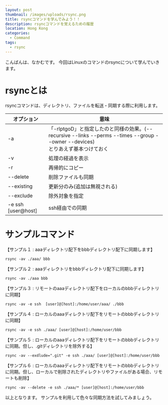 ```yaml
---
layout: post
thumbnail: /images/uploads/rsync.png
title: rsyncコマンドを学んでみよう！！
description: rsyncコマンドを覚えるための履歴
location: Hong Kong
categories:
  - Command
tags:
  - rsync
---
```

こんばんは、なかむです。
今回はLinuxのコマンドのrsyncについて学んでいきます。


# rsyncとは
rsyncコマンドは、ディレクトリ、ファイルを転送・同期する際に利用します。


|オプション|意味|
|---|---|
|-a|「-rlptgoD」と指定したのと同様の効果。(--recursive --links --perms --times --group --owner --devices)<br>とりあえず基本つけておく|
|-v|処理の経過を表示|
|-r|再帰的にコピー|
|--delete|削除ファイルも同期|
|--existing|更新分のみ(追加は無視される)|
|--exclude|除外対象を指定|
|-e ssh [user@host]|ssh経由での同期|


# サンプルコマンド


【サンプル１ : aaaディレクトリ配下をbbbディレクトリ配下に同期します】
```
rsync -av ./aaa/ bbb
```


【サンプル２ : aaaディレクトリをbbbディレクトリ配下に同期します】
```
rsync -av ./aaa bbb
```


【サンプル３ : リモートのaaaディレクトリ配下をローカルのbbbディレクトリに同期】
```
rsync -av -e ssh  [user]@[host]:/home/user/aaa/ ./bbb
```

【サンプル４ : ローカルのaaaディレクトリ配下をリモートのbbbディレクトリに同期】
```
rsync -av -e ssh ./aaa/ [user]@[host]:/home/user/bbb
```

【サンプル５ : ローカルのaaaディレクトリ配下をリモートのbbbディレクトリに同期。但し、.gitディレクトリを除外する】
```
rsync -av --exdlude=".git" -e ssh ./aaa/ [user]@[host]:/home/user/bbb
```

【サンプル６ : ローカルのaaaディレクトリ配下をリモートのbbbディレクトリに同期。但し、ローカルで削除されたディレクトリやファイルがある場合、リモートも削除】
```
rsync -av --delete -e ssh ./aaa/* [user]@[host]:/home/user/bbb
```

以上となります。
サンプルを利用して色々な同期方法を試してみましょう。



